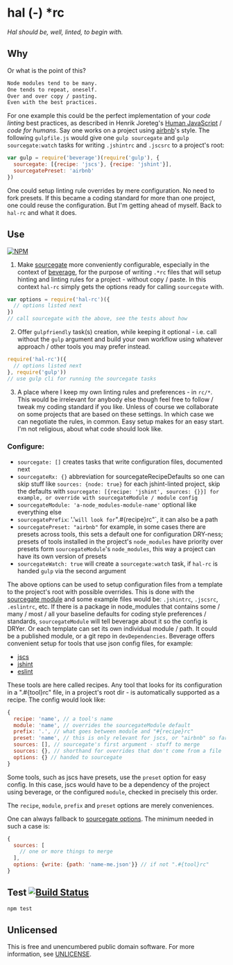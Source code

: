 # hal (-) \*rc

*Hal should be, well, linted, to begin with.*

## Why

Or what is the point of this?

```txt
Node modules tend to be many.
One tends to repeat, oneself.
Over and over copy / pasting.
Even with the best practices.
```

For one example this could be the perfect implementation of your *code linting* best practices, as described in Henrik Joreteg's [Human JavaScript](http://read.humanjavascript.com/ch03-code-for-humans.html) / *code for humans*.  Say one works on a project using [airbnb](https://github.com/airbnb/javascript)'s style.  The following `gulpfile.js` would give one `gulp sourcegate` and `gulp sourcegate:watch` tasks for writing `.jshintrc` and `.jscsrc` to a project's root:

```javascript
var gulp = require('beverage')(require('gulp'), {
  sourcegate: [{recipe: 'jscs'}, {recipe: 'jshint'}],
  sourcegatePreset: 'airbnb'
})
```

One could setup linting rule overrides by mere configuration.  No need to fork presets.  If this became a coding standard for more than one project, one could reuse the configuration.  But I'm getting ahead of myself.  Back to `hal-rc` and what it does.

## Use

[![NPM](https://nodei.co/npm/hal-rc.png?mini=true)](https://www.npmjs.org/package/hal-rc)

1. Make [sourcegate](https://github.com/orlin/sourcegate) more conveniently configurable, especially in the context of [beverage](https://github.com/orlin/beverage), for the purpose of writing `.*rc` files that will setup hinting and linting rules for a project - without copy / paste.  In this context `hal-rc` simply gets the options ready for calling `sourcegate` with.

```javascript
var options = require('hal-rc')({
  // options listed next
})
// call sourcegate with the above, see the tests about how
```

2. Offer `gulpfriendly` task(s) creation, while keeping it optional - i.e. call without the `gulp` argument and build your own workflow using whatever approach / other tools you may prefer instead.

```javascript
require('hal-rc')({
  // options listed next
}, require('gulp'))
// use gulp cli for running the sourcegate tasks
```

3. A place where I keep my own linting rules and preferences - in `rc/*`.  This would be irrelevant for anybody else though feel free to follow / tweak my coding standard if you like.  Unless of course we collaborate on some projects that are based on these settings.  In which case we can negotiate the rules, in common.  Easy setup makes for an easy start.  I'm not religious, about what code should look like.

### Configure:

- `sourcegate: []` creates tasks that write configuration files, documented next
- `sourcegateRx: {}` abbreviation for sourcegateRecipeDefaults so one can skip stuff like `sources: {node: true}` for each jshint-linted project, skip the defaults with `sourcegate: [{recipe: 'jshint', sources: {}}] for example, or override with sourcegateModule / module config`
- `sourcegateModule: 'a-node_modules-module-name'` optional like everything else
- `sourcegatePrefix`: '.'` will look for `".#{recipe}rc"`, it can also be a path
- `sourcegatePreset: "airbnb"` for example, in some cases there are presets across tools, this sets a default one for configuration DRY-ness; presets of tools installed in the project's `node_modules` have priority over presets form `sourcegateModule`'s `node_modules`, this way a project can have its own version of presets
- `sourcegateWatch: true` will create a `sourcegate:watch` task, if `hal-rc` is handed `gulp` via the second argument

The above options can be used to setup configuration files from a template to the project's root with possible overrides.  This is done with the [sourcegate module](https://github.com/orlin/sourcegate) and some example files would be: `.jshintrc`, `.jscsrc`, `.eslintrc`, etc.  If there is a package in node_modules that contains some / many / most / all your baseline defaults for coding style preferences / standards, `sourcegateModule` will tell beverage about it so the config is DRYer.  Or each template can set its own individual module / path.  It could be a published module, or a git repo in `devDependencies`.  Beverage offers convenient setup for tools that use json config files, for example:

- [jscs](http://jscs.info)
- [jshint](http://jshint.com)
- [eslint](http://eslint.org)

These tools are here called recipes.
Any tool that looks for its configuration in a ".#{tool}rc" file,
in a project's root dir - is automatically supported as a recipe.
The config would look like:

```javascript
{
  recipe: 'name', // a tool's name
  module: 'name', // overrides the sourcegateModule default
  prefix: '.', // what goes between module and "#{recipe}rc"
  preset: 'name', // this is only relevant for jscs, or "airbnb" so far
  sources: [], // sourcegate's first argument - stuff to merge
  sources: {}, // shorthand for overrides that don't come from a file
  options: {} // handed to sourcegate
}
```

Some tools, such as jscs have presets, use the `preset` option for easy config.
In this case, jscs would have to be a dependency of the project using beverage,
or the configured `module`, checked in precisely this order.

The `recipe`, `module`, `prefix` and `preset` options are merely conveniences.

One can always fallback to [sourcegate options](https://github.com/orlin/sourcegate#configure).
The minimum needed in such a case is:

```javascript
{
  sources: [
    // one or more things to merge
  ],
  options: {write: {path: 'name-me.json'}} // if not ".#{tool}rc"
}
```

## Test [![Build Status](https://img.shields.io/travis/orlin/hal-rc.svg?style=flat)](https://travis-ci.org/orlin/hal-rc)

```sh
npm test
```

## Unlicensed

This is free and unencumbered public domain software.
For more information, see [UNLICENSE](http://unlicense.org).
